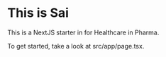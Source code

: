 # This is Sai  

This is a NextJS starter in for Healthcare in Pharma.

To get started, take a look at src/app/page.tsx.
